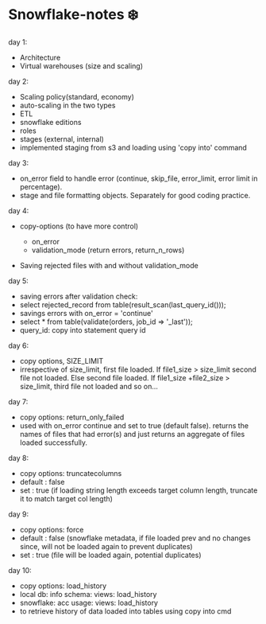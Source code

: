 # Snowflake-notes ❄️

day 1:
- Architecture
- Virtual warehouses (size and scaling) <br />

day 2:
- Scaling policy(standard, economy)
- auto-scaling in the two types
- ETL
- snowflake editions
- roles
- stages (external, internal)
- implemented staging from s3 and loading using 'copy into' command 

day 3:
- on_error field to handle error (continue, skip_file, error_limit, error limit in percentage).
- stage and file formatting objects. Separately for good coding practice.

day 4:
- copy-options (to have more control) 
    - on_error
    - validation_mode (return errors, return_n_rows)

- Saving rejected files with and without validation_mode

day 5:
- saving errors after validation check:
- select rejected_record from table(result_scan(last_query_id()));
- savings errors with on_error = 'continue'
- select * from table(validate(orders, job_id => '_last'));
- query_id: copy into statement query id


day 6:
- copy options, SIZE_LIMIT 
- irrespective of size_limit, first file loaded. If file1_size > size_limit second file not loaded. Else second file loaded. If file1_size +file2_size > size_limit, third file not loaded and so on...

day 7:
- copy options: return_only_failed
- used with on_error continue and set to true (default false). returns the names of files that had error(s) and just returns an aggregate of files loaded successfully.

day 8:
- copy options: truncatecolumns
- default : false
- set : true (if loading string length exceeds target column length, truncate it to match target col length)

day 9:
- copy options: force
- default : false (snowflake metadata, if file loaded prev and no changes since, will not be loaded again to prevent duplicates)
- set : true (file will be loaded again, potential duplicates)

day 10:
- copy options: load_history
- local db: info schema: views: load_history
- snowflake: acc usage: views: load_history
- to retrieve history of data loaded into tables using copy into cmd





